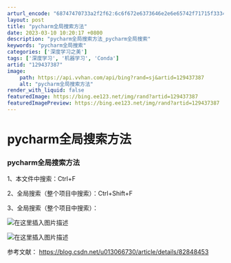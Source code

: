 ```yaml
---
arturl_encode: "68747470733a2f2f62:6c6f672e6373646e2e6e65742f71715f33343834383333342f:61727469636c652f64657461696c732f313239343337333837"
layout: post
title: "pycharm全局搜索方法"
date: 2023-03-10 10:20:17 +0800
description: "pycharm全局搜索方法_pycharm全局搜索"
keywords: "pycharm全局搜索"
categories: ['深度学习之美']
tags: ['深度学习', '机器学习', 'Conda']
artid: "129437387"
image:
    path: https://api.vvhan.com/api/bing?rand=sj&artid=129437387
    alt: "pycharm全局搜索方法"
render_with_liquid: false
featuredImage: https://bing.ee123.net/img/rand?artid=129437387
featuredImagePreview: https://bing.ee123.net/img/rand?artid=129437387
---
```


# pycharm全局搜索方法

### pycharm全局搜索方法

1、本文件中搜索：Ctrl+F
  
2、全局搜索（整个项目中搜索）：Ctrl+Shift+F
  
3、全局搜索（整个项目中搜索）：
  
![在这里插入图片描述](https://i-blog.csdnimg.cn/blog_migrate/4dce2adc95d0140956ac1f87edc1ff9e.png)
  
![在这里插入图片描述](https://i-blog.csdnimg.cn/blog_migrate/c55d507701be99f5b5c5ef3465b3780f.png)

参考文献：
<https://blog.csdn.net/u013066730/article/details/82848453>